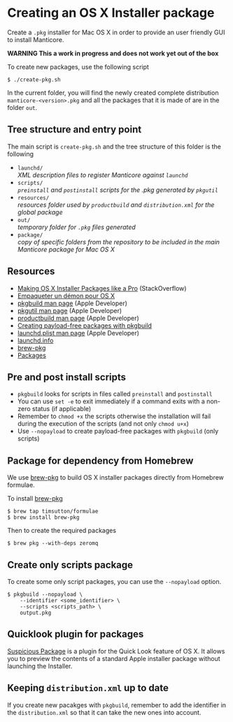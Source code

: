 # Creating an OS X Installer package

Create a `.pkg` installer for Mac OS X in order to provide an user friendly GUI to install Manticore.

**WARNING This a work in progress and does not work yet out of the box**

To create new packages, use the following script

	$ ./create-pkg.sh

In the current folder, you will find the newly created complete distribution `manticore-<version>.pkg` and all the packages that it is made of are in the folder `out`.

## Tree structure and entry point

The main script is `create-pkg.sh` and the tree structure of this folder is the following

* `launchd/`  
	*XML description files to register Manticore against `launchd`*
* `scripts/`  
	*`preinstall` and `postinstall` scripts for the .pkg generated by `pkgutil`*
* `resources/`  
	*resources folder used by `productbuild` and `distribution.xml` for the global package*
* `out/`  
	*temporary folder for `.pkg` files generated*
* `package/`  
	*copy of specific folders from the repository to be included in the main Manticore package for Mac OS X*

## Resources

* [Making OS X Installer Packages like a Pro] (StackOverflow)
* [Empaqueter un démon pour OS X]
* [pkgbuild man page] (Apple Developer)
* [pkgutil man page] (Apple Developer)
* [productbuild man page] (Apple Developer)
* [Creating payload-free packages with pkgbuild]
* [launchd.plist man page] (Apple Developer)
* [launchd.info]
* [brew-pkg]
* [Packages]


[Making OS X Installer Packages like a Pro]: http://stackoverflow.com/questions/11487596/making-os-x-installer-packages-like-a-pro-xcode4-developer-id-mountain-lion-re
[Empaqueter un démon pour OS X]: http://vincent.bernat.im/fr/blog/2013-autoconf-osx-installeur.html#fnref:sdk
[pkgbuild man page]: https://developer.apple.com/library/mac/documentation/Darwin/Reference/Manpages/man1/pkgbuild.1.html#//apple_ref/doc/man/1/pkgbuild
[pkgutil man page]: https://developer.apple.com/library/mac/documentation/Darwin/Reference/Manpages/man1/pkgutil.1.html
[productbuild man page]: https://developer.apple.com/library/mac/documentation/Darwin/Reference/ManPages/man1/productbuild.1.html
[Creating payload-free packages with pkgbuild]: http://derflounder.wordpress.com/2012/08/15/creating-payload-free-packages-with-pkgbuild/
[launchd.plist man page]: https://developer.apple.com/library/mac/documentation/Darwin/Reference/ManPages/man5/launchd.plist.5.html
[launchd.info]: http://launchd.info/
[brew-pkg]: https://github.com/timsutton/brew-pkg
[Packages]: http://s.sudre.free.fr/Software/Packages/about.html

## Pre and post install scripts

* `pkgbuild` looks for scripts in files called `preinstall` and `postinstall`
* You can use `set -e` to exit immediately if a command exits with a non-zero status (if applicable)
* Remember to `chmod +x` the scripts otherwise the installation will fail during the execution of the scripts (and not only `chmod u+x`)
* Use `--nopayload` to create payload-free packages with `pkgbuild` (only scripts)

## Package for dependency from Homebrew

We use [brew-pkg] to build OS X installer packages directly from Homebrew formulae.

To install [brew-pkg]

	$ brew tap timsutton/formulae
	$ brew install brew-pkg

Then to create the required packages

	$ brew pkg --with-deps zeromq

## Create only scripts package

To create some only script packages, you can use the `--nopayload` option.

	$ pkgbuild --nopayload \
		--identifier <some_identifier> \
		--scripts <scripts_path> \
		output.pkg

## Quicklook plugin for packages

[Suspicious Package] is a plugin for the Quick Look feature of OS X. It allows you to preview the contents of a standard Apple installer package without launching the Installer.

[Suspicious Package]: http://www.mothersruin.com/software/SuspiciousPackage/download.html

## Keeping `distribution.xml` up to date

If you create new pacakges with `pkgbuild`, remember to add the identifier in the `distribution.xml` so that it can take the new ones into account.